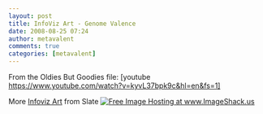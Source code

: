 ```yaml
---
layout: post
title: InfoViz Art - Genome Valence
date: 2008-08-25 07:24
author: metavalent
comments: true
categories: [metavalent]
---
```

From the Oldies But Goodies file:
[youtube https://www.youtube.com/watch?v=kyvL37bpk9c&hl=en&fs=1]

More <a href="https://www.slate.com/id/2197749/slideshow/2198211/fs/0//entry/2198210/">Infoviz Art</a> from Slate
<a href="https://www.slate.com/id/2197749/slideshow/2198211/fs/0//entry/2198208/g" target="_blank"><img src="https://img73.imageshack.us/img73/1687/03screen10002gl2.jpg" border="0" alt="Free Image Hosting at www.ImageShack.us" /></a>

